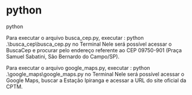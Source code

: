 # python
python

Para executar o arquivo busca_cep.py, executar : python .\busca_cep\busca_cep.py no Terminal
Nele será possível acessar o BuscaCep e procurar pelo endereço referente ao CEP 09750-901 (Praça Samuel Sabatini, São Bernardo do Campo/SP).

Para executar o arquivo google_maps.py, executar : python .\google_maps\google_maps.py no Terminal
Nele será possível acessar o Google Maps, buscar a Estação Ipiranga e acessar a URL do site oficial da CPTM.
